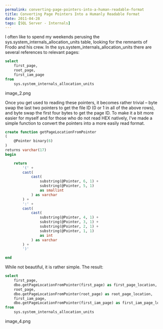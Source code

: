 ```yaml
---
permalink: converting-page-pointers-into-a-human-readable-format
title: Converting Page Pointers Into a Humanly Readable Format
date: 2011-04-28
tags: [SQL Server - Internals]
---
```

I often like to spend my weekends perusing the sys.system_internals_allocation_units table, looking for the remnants of Frodo and his crew. In the sys.system_internals_allocation_units there are several references to relevant pages:

<!-- more -->

```sql
select
	first_page,
	root_page,
	first_iam_page
from
	sys.system_internals_allocation_units
```

image_2.png

Once you get used to reading these pointers, it becomes rather trivial – byte swap the last two pointers to get the file ID (0 or 1 in all of the above rows), and byte swap the first four bytes to get the page ID. To make it a bit more easier for myself and for those who do not read HEX natively, I've made a simple function to convert the pointers into a more easily read format.

```sql
create function getPageLocationFromPointer
(
	@Pointer binary(6)
)
returns varchar(17)
begin

	return 
		'(' + 
		cast(
			cast(
				substring(@Pointer, 6, 1) +
				substring(@Pointer, 5, 1)
				as smallint
			) as varchar
		) +
		':' +
		cast(
			cast(
				substring(@Pointer, 4, 1) +
				substring(@Pointer, 3, 1) +
				substring(@Pointer, 2, 1) +
				substring(@Pointer, 1, 1)
				as int
			) as varchar
		) +
		')'

end
```

While not beautiful, it is rather simple. The result:

```sql
select
	first_page,
	dbo.getPageLocationFromPointer(first_page) as first_page_location,
	root_page,
	dbo.getPageLocationFromPointer(root_page) as root_page_location,
	first_iam_page,
	dbo.getPageLocationFromPointer(first_iam_page) as first_iam_page_location
from
	sys.system_internals_allocation_units
```

image_4.png
